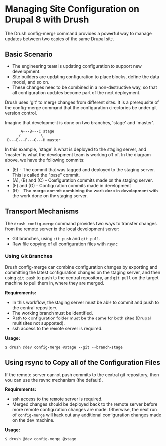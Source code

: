 # Managing Site Configuration on Drupal 8 with Drush

The Drush config-merge command provides a powerful way to manage updates
between two copies of the same Drupal site.

## Basic Scenario

- The engineering team is updating configuration to support new development.
- Site builders are updating configuration to place blocks, define the data model, and so on.
- These changes need to be combined in a non-destructive way, so that all configuration updates become part of the next deployment.

Drush uses 'git' to merge changes from different sites.  It is a prerequsite
of the config-merge command that the configuration directories be under
git version control.

Imagine that development is done on two branches, 'stage' and 'master'.

           A---B---C stage
          /         \
     D---E---F---G---H master

In this example, 'stage' is what is deployed to the staging server, and
'master' is what the development team is working off of.  In the diagram
above, we have the following commits:

- (E) - The commit that was tagged and deployed to the staging server. This is called the "base" commit.
- (A), (B) and (C) - Configuration commits made on the staging server.
- (F) and (G) - Configuration commits made in development
- (H) - The merge commit combining the work done in development with the work done on the staging server.

## Transport Mechanisms

The `drush config-merge` command provides two ways to transfer
changes from the remote server to the local development server:

- Git branches, using `git push` and `git pull`.
- Raw file copying of all configuration files with `rsync`

### Using Git Branches

Drush config-merge can combine configuration changes by exporting and
committing the latest configuration changes on the staging server, and
then using `git push` to push to the central repository, and `git pull`
on the target machine to pull them in, where they are merged.

**Requirements:**

- In this workflow, the staging server must be able to commit and push to the central repository.
- The working branch must be identified.
- Path to configuration folder must be the same for both sites (Drupal multisites not supported).
- ssh access to the remote server is required.

**Usage:**

    $ drush @dev config-merge @stage --git --branch=stage

## Using rsync to Copy all of the Configuration Files

If the remote server cannot push commits to the central git repository,
then you can use the rsync mechanism (the default).

**Requirements:**

- ssh access to the remote server is required.
- Merged changes should be deployed back to the remote server before more remote configuration changes are made.  Otherwise, the next run of `config-merge` will back out any additional configuration changes made on the dev machine.

**Usage:**

    $ drush @dev config-merge @stage
